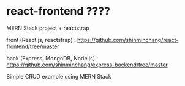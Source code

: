 # react-frontend ????

MERN Stack project + reactstrap

front (React.js, reactstrap) : https://github.com/shinminchang/react-frontend/tree/master

back (Express, MongoDB, Node.js) : https://github.com/shinminchang/express-backend/tree/master

Simple CRUD example using MERN Stack
